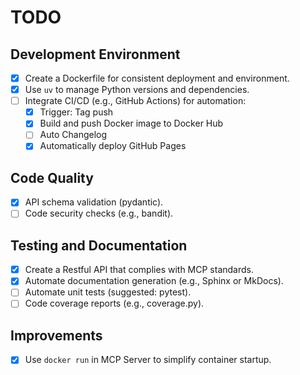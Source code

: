 # TODO

## Development Environment
- [x] Create a Dockerfile for consistent deployment and environment.
- [x] Use `uv` to manage Python versions and dependencies.
- [ ] Integrate CI/CD (e.g., GitHub Actions) for automation:
  - [x] Trigger: Tag push
  - [x] Build and push Docker image to Docker Hub
  - [ ] Auto Changelog
  - [x] Automatically deploy GitHub Pages

## Code Quality
- [x] API schema validation (pydantic).
- [ ] Code security checks (e.g., bandit).

## Testing and Documentation
- [x] Create a Restful API that complies with MCP standards.
- [x] Automate documentation generation (e.g., Sphinx or MkDocs).
- [ ] Automate unit tests (suggested: pytest).
- [ ] Code coverage reports (e.g., coverage.py).

## Improvements
- [x] Use `docker run` in MCP Server to simplify container startup.
